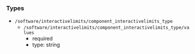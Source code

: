 ### Types

- `/software/interactivelimits/component_interactivelimits_type`
    - `/software/interactivelimits/component_interactivelimits_type/values`
        - required
        - type: string

